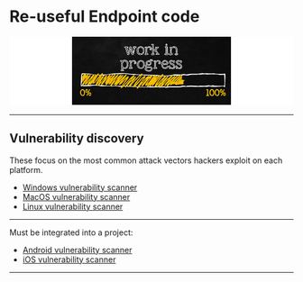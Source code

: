 # Re-useful Endpoint code

![Forever In Progress](assets/in-progress.png)

----

## Vulnerability discovery

These focus on the most common attack vectors hackers exploit on each platform.

* [Windows vulnerability scanner](vuln-discovery-windows)
* [MacOS vulnerability scanner](vuln-discovery-macos)
* [Linux vulnerability scanner](vuln-discovery-linux)

----

Must be integrated into a project:

* [Android vulnerability scanner](vuln-discovery-android)
* [iOS vulnerability scanner](vuln-discovery-ios)

----
